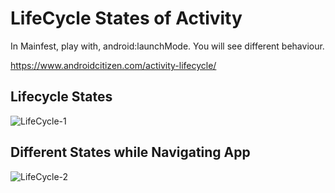 # LifeCycle States of Activity

In Mainfest, play with, android:launchMode. You will see different behaviour.

https://www.androidcitizen.com/activity-lifecycle/

## Lifecycle States

![LifeCycle-1](https://github.com/sayaMahi/LifeCycleStates/blob/master/art/lifecycle1.jpg)


## Different States while Navigating App

![LifeCycle-2](https://github.com/sayaMahi/LifeCycleStates/blob/master/art/lifecycle2.jpg)